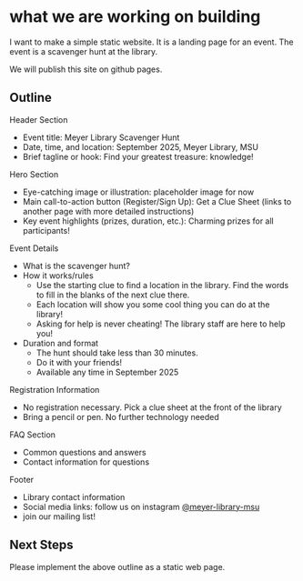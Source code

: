 # what we are working on building

I want to make a simple static website. It is a landing page for an
event. The event is a scavenger hunt at the library.

We will publish this site on github pages.

## Outline

Header Section

- Event title: Meyer Library Scavenger Hunt
- Date, time, and location: September 2025, Meyer Library, MSU
- Brief tagline or hook: Find your greatest treasure: knowledge!

Hero Section

- Eye-catching image or illustration: placeholder image for now
- Main call-to-action button (Register/Sign Up): Get a Clue Sheet (links to another page with more detailed instructions)
- Key event highlights (prizes, duration, etc.): Charming prizes for all participants!

Event Details

- What is the scavenger hunt?
- How it works/rules
  - Use the starting clue to find a location in the library. Find the words to fill in the blanks of the next clue there.
  - Each location will show you some cool thing you can do at the library!
  - Asking for help is never cheating! The library staff are here to help you!
- Duration and format
  - The hunt should take less than 30 minutes.
  - Do it with your friends!
  - Available any time in September 2025

Registration Information

- No registration necessary. Pick a clue sheet at the front of the library
- Bring a pencil or pen. No further technology needed

FAQ Section

- Common questions and answers
- Contact information for questions

Footer

- Library contact information
- Social media links: follow us on instagram [@meyer-library-msu](https://www.instagram.com/explore/locations/520886/meyer-library---msu/)
- join our mailing list!

## Next Steps

Please implement the above outline as a static web page.
